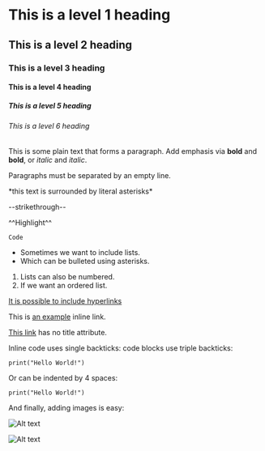 # This is a level 1 heading
## This is a level 2 heading
### This is a level 3 heading
#### This is a level 4 heading
##### This is a level 5 heading
###### This is a level 6 heading


This is some plain text that forms a paragraph. Add emphasis via **bold** and __bold__, or *italic* and _italic_.

Paragraphs must be separated by an empty line. 

\*this text is surrounded by literal asterisks\*

--strikethrough--

^^Highlight^^

`Code`


* Sometimes we want to include lists. 
* Which can be bulleted using asterisks. 

1. Lists can also be numbered. 
2. If we want an ordered list.



[It is possible to include hyperlinks](https://www.example.com)

This is [an example](http://example.com/ "Title") inline link.

[This link](http://example.net/) has no title attribute.


Inline code uses single backticks: 
code blocks use triple backticks: 
```
print("Hello World!")
``` 
Or can be indented by 4 spaces:

    print("Hello World!")
    
    
And finally, adding images is easy: 

![Alt text](https://encrypted-tbn0.gstatic.com/images?q=tbn:ANd9GcTHZAq08u4YaR0Jsu2CgeptdxC74y-9QEeFYEAb6YHP&s)

![Alt text](\redragon.jpg)